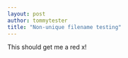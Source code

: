 ```yaml
---
layout: post
author: tommytester
title: "Non-unique filename testing"
---
```


This should get me a red x!
